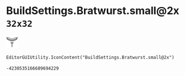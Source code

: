 # BuildSettings.Bratwurst.small@2x `32x32`
<img src="/img/BuildSettings.Bratwurst.small@2x.png" width=32 height=32>

``` CSharp
EditorGUIUtility.IconContent("BuildSettings.Bratwurst.small@2x")
```
```
-4230535166689694229
```
